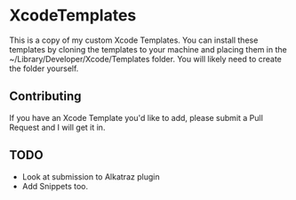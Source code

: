 # XcodeTemplates

This is a copy of my custom Xcode Templates.  You can install these templates by cloning the templates to your machine and placing them in the ~/Library/Developer/Xcode/Templates folder.  You will likely need to create the folder yourself.

## Contributing

If you have an Xcode Template you'd like to add, please submit a Pull Request and I will get it in.

## TODO

* Look at submission to Alkatraz plugin
* Add Snippets too.